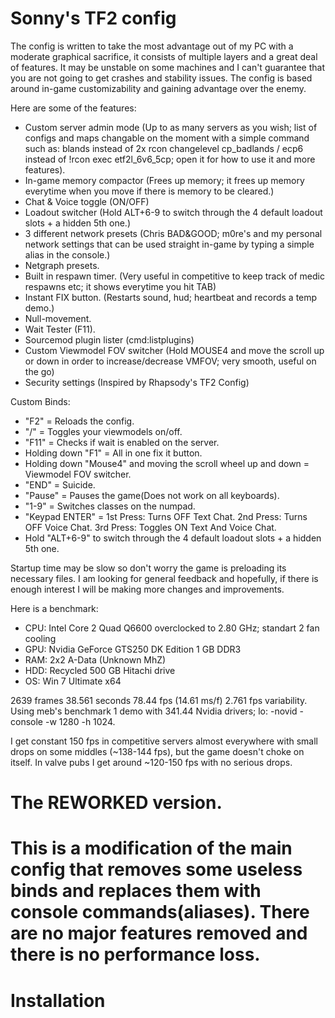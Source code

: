 Sonny's TF2 config
===========

The config is written to take the most advantage out of my PC with a moderate graphical sacrifice, it
consists of multiple layers and a great deal of features. It may be unstable on some machines and I can't guarantee that you are not going to get crashes 
and stability issues. The config is based around in-game customizability and gaining advantage over the enemy.

Here are some of the features:

- Custom server admin mode (Up to as many servers as you wish; list of configs and maps changable on the moment with a simple command such as: blands instead of 2x rcon changelevel cp_badlands / ecp6 instead of !rcon exec etf2l_6v6_5cp; open it for how to use it and more features).
- In-game memory compactor (Frees up memory; it frees up memory everytime when you move if there is memory to be cleared.)
- Chat & Voice toggle (ON/OFF)
- Loadout switcher (Hold ALT+6-9 to switch through the 4 default loadout slots + a hidden 5th one.)
- 3 different network presets (Chris BAD&GOOD; m0re's and my personal network settings that can be used straight in-game by typing a simple alias in the console.)
- Netgraph presets.
- Built in respawn timer. (Very useful in competitive to keep track of medic respawns etc; it shows everytime you hit TAB)
- Instant FIX button. (Restarts sound, hud; heartbeat and records a temp demo.)
- Null-movement.
- Wait Tester (F11).
- Sourcemod plugin lister (cmd:listplugins)
- Custom Viewmodel FOV switcher (Hold MOUSE4 and move the scroll up or down in order to increase/decrease VMFOV; very smooth, useful on the go)
- Security settings (Inspired by Rhapsody's TF2 Config)


Custom Binds:

- "F2" = Reloads the config.
- "/" = Toggles your viewmodels on/off. 
- "F11" = Checks if wait is enabled on the server.
- Holding down "F1" = All in one fix it button.
- Holding down "Mouse4" and moving the scroll wheel up and down = Viewmodel FOV switcher.
- "END" = Suicide.
- "Pause" = Pauses the game(Does not work on all keyboards).
- "1-9" = Switches classes on the numpad.
- "Keypad ENTER" = 1st Press: Turns OFF Text Chat. 2nd Press: Turns OFF Voice Chat. 3rd Press: Toggles ON Text And Voice Chat.
- Hold "ALT+6-9" to switch through the 4 default loadout slots + a hidden 5th one.

Startup time may be slow so don't worry the game is preloading its necessary files. 
I am looking for general feedback and hopefully, if there is enough interest I will be making more changes and improvements.

Here is a benchmark:
- CPU: Intel Core 2 Quad Q6600 overclocked  to 2.80 GHz; standart 2 fan cooling
- GPU: Nvidia GeForce GTS250 DK Edition 1 GB DDR3 
- RAM: 2x2 A-Data (Unknown MhZ)
- HDD: Recycled 500 GB Hitachi drive
- OS: Win 7 Ultimate x64

2639 frames 38.561 seconds 78.44 fps (14.61 ms/f) 2.761 fps variability.
Using meb's benchmark 1 demo with 341.44 Nvidia drivers; lo: -novid -console  -w 1280 -h 1024.

I get constant 150 fps in competitive servers almost everywhere with small drops on some middles (~138-144 fps), but the game doesn't choke on itself.
In valve pubs I get around ~120-150 fps with no serious drops.

The REWORKED version.
=========

This is a modification of the main config that removes some useless binds and replaces them with console commands(aliases).
There are no major features removed and there is no performance loss.
=========

Installation
=========
